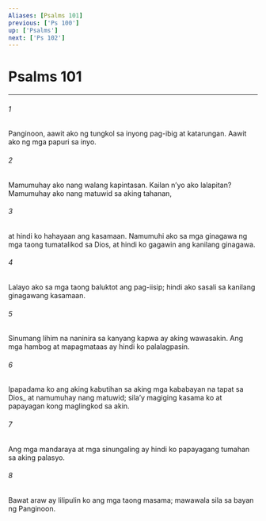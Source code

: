 ```yaml
---
Aliases: [Psalms 101]
previous: ['Ps 100']
up: ['Psalms']
next: ['Ps 102']
---
```

# Psalms 101

***






















###### 1 










Panginoon, aawit ako ng tungkol sa inyong pag-ibig at katarungan. Aawit ako ng mga papuri sa inyo. 





















###### 2 










Mamumuhay ako nang walang kapintasan. Kailan nʼyo ako lalapitan? Mamumuhay ako nang matuwid sa aking tahanan, 





















###### 3 










at hindi ko hahayaan ang kasamaan. Namumuhi ako sa mga ginagawa ng mga taong tumatalikod sa Dios, at hindi ko gagawin ang kanilang ginagawa. 





















###### 4 










Lalayo ako sa mga taong baluktot ang pag-iisip; hindi ako sasali sa kanilang ginagawang kasamaan. 





















###### 5 










Sinumang lihim na naninira sa kanyang kapwa ay aking wawasakin. Ang mga hambog at mapagmataas ay hindi ko palalagpasin. 





















###### 6 










Ipapadama ko ang aking kabutihan sa aking mga kababayan na tapat sa Dios_ at namumuhay nang matuwid; silaʼy magiging kasama ko at papayagan kong maglingkod sa akin. 





















###### 7 










Ang mga mandaraya at mga sinungaling ay hindi ko papayagang tumahan sa aking palasyo. 





















###### 8 










Bawat araw ay lilipulin ko ang mga taong masama; mawawala sila sa bayan ng Panginoon.
